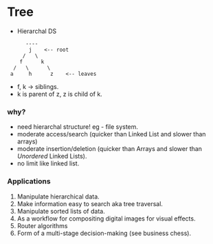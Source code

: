# Tree

* Hierarchal DS

```
      ----
       j    <-- root
     /   \
    f      k  
  /   \      \
 a     h      z    <-- leaves 
```

* f, k -> siblings.
* k is parent of z, z is child of k.

### why? 

* need hierarchal structure!  eg - file system.
* moderate access/search (quicker than Linked List and slower than arrays)
* moderate insertion/deletion (quicker than Arrays and slower than *Unordered* Linked Lists).
* no limit like linked list.

### Applications

1. Manipulate hierarchical data.
2. Make information easy to search aka tree traversal.
3. Manipulate sorted lists of data.
4. As a workflow for compositing digital images for visual effects.
5. Router algorithms
6. Form of a multi-stage decision-making (see business chess).